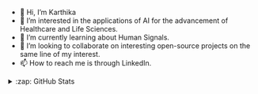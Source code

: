 - 👋 Hi, I’m Karthika
- 👀 I’m interested in the applications of AI for the advancement of Healthcare and Life Sciences.  
- 🌱 I’m currently learning about Human Signals.
- 💞️ I’m looking to collaborate on interesting open-source projects on the same line of my interest.
- 📫 How to reach me is through LinkedIn.

<details>
  <summary>:zap: GitHub Stats</summary>

  <img align="left" alt="karthikavarmar's GitHub Stats" src="https://github-readme-stats-eta-ruddy.vercel.app/api?username=karthikavarmar&show_icons=true&hide_border=false&title_color=ff652f&icon_color=FFE400&bg_color=09131B&text_color=ffffff&border_color=0c1a25" />

<!---
karthikavarmar/karthikavarmar is a ✨ special ✨ repository because its `README.md` (this file) appears on your GitHub profile.
You can click the Preview link to take a look at your changes.
--->
